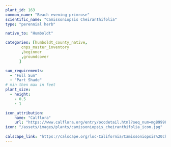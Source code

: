 ```yaml
---
plant_id: 163 
common_name: "Beach evening-primrose"
scientific_name: "Camissoniopsis Cheiranthifolia"
type: "perennial herb"

native_to: "Humboldt"

categories: [humboldt_county_native,
       cnps_master_inventory
       ,beginner
       ,groundcover
      ]

sun_requirements:
  - "Full Sun"
  - "Part Shade"
# min then max in feet
plant_size:
  - height: 
    - 0.5 
    - 1

icon_attribution: 
    name: "Calflora"
    url: "https://www.calflora.org/entry/occdetail.html?seq_num=mg89998"
icon: "/assets/images/plants/camissoniopsis_cheiranthifolia_icon.jpg"
 
calscape_link: "https://calscape.org/loc-California/Camissoniopsis%20cheiranthifolia%20(Beach%20Primrose)"
---
```








